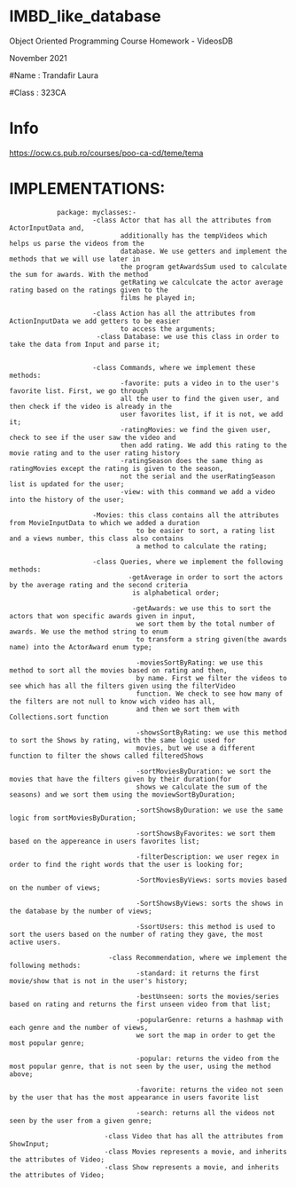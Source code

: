 # IMBD_like_database
Object Oriented Programming Course
Homework - VideosDB

November 2021

#Name : Trandafir Laura

#Class : 323CA

# Info
https://ocw.cs.pub.ro/courses/poo-ca-cd/teme/tema

# IMPLEMENTATIONS:
                package: myclasses:-
                         -class Actor that has all the attributes from ActorInputData and,
                                additionally has the tempVideos which helps us parse the videos from the
                                database. We use getters and implement the methods that we will use later in
                                the program getAwardsSum used to calculate the sum for awards. With the method
                                getRating we calculcate the actor average rating based on the ratings given to the
                                films he played in;

                         -class Action has all the attributes from ActionInputData we add getters to be easier
                                to access the arguments;
                          -class Database: we use this class in order to take the data from Input and parse it;


                         -class Commands, where we implement these methods:
                                -favorite: puts a video in to the user's favorite list. First, we go through
                                all the user to find the given user, and then check if the video is already in the
                                user favorites list, if it is not, we add it;
                                -ratingMovies: we find the given user, check to see if the user saw the video and
                                then add rating. We add this rating to the movie rating and to the user rating history
                                -ratingSeason does the same thing as ratingMovies except the rating is given to the season,
                                not the serial and the userRatingSeason list is updated for the user;
                                -view: with this command we add a video into the history of the user;

                         -Movies: this class contains all the attributes from MovieInputData to which we added a duration
                                    to be easier to sort, a rating list and a views number, this class also contains
                                    a method to calculate the rating;

                         -class Queries, where we implement the following methods:
                                  -getAverage in order to sort the actors by the average rating and the second criteria
                                   is alphabetical order;

                                   -getAwards: we use this to sort the actors that won specific awards given in input,
                                    we sort them by the total number of awards. We use the method string to enum
                                    to transform a string given(the awards name) into the ActorAward enum type;

                                    -moviesSortByRating: we use this method to sort all the movies based on rating and then,
                                    by name. First we filter the videos to see which has all the filters given using the filterVideo
                                    function. We check to see how many of the filters are not null to know wich video has all,
                                    and then we sort them with Collections.sort function

                                    -showsSortByRating: we use this method to sort the Shows by rating, with the same logic used for
                                    movies, but we use a different function to filter the shows called filteredShows

                                    -sortMoviesByDuration: we sort the movies that have the filters given by their duration(for
                                    shows we calculate the sum of the seasons) and we sort them using the moviewSortByDuration;

                                    -sortShowsByDuration: we use the same logic from sortMoviesByDuration;

                                    -sortShowsByFavorites: we sort them based on the appereance in users favorites list;

                                    -filterDescription: we user regex in order to find the right words that the user is looking for;

                                    -SortMoviesByViews: sorts movies based on the number of views;

                                    -SortShowsByViews: sorts the shows in the database by the number of views;

                                    -SsortUsers: this method is used to sort the users based on the number of rating they gave, the most active users.

                             -class Recommendation, where we implement the following methods:
                                    -standard: it returns the first movie/show that is not in the user's history;

                                    -bestUnseen: sorts the movies/series based on rating and returns the first unseen video from that list;

                                    -popularGenre: returns a hashmap with each genre and the number of views,
                                    we sort the map in order to get the most popular genre;

                                    -popular: returns the video from the most popular genre, that is not seen by the user, using the method above;

                                    -favorite: returns the video not seen by the user that has the most appearance in users favorite list

                                    -search: returns all the videos not seen by the user from a given genre;

                            -class Video that has all the attributes from ShowInput;
                            -class Movies represents a movie, and inherits the attributes of Video;
                            -class Show represents a movie, and inherits the attributes of Video;










